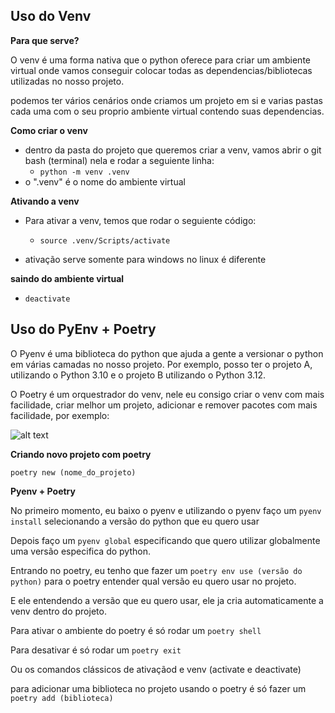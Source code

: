 ## Uso do Venv

**Para que serve?**

O venv é uma forma nativa que o python oferece para criar um ambiente virtual onde vamos conseguir colocar todas as dependencias/bibliotecas utilizadas no nosso projeto. 

podemos ter vários cenários onde criamos um projeto em si e varias pastas cada uma com o seu proprio ambiente virtual contendo suas dependencias.

**Como criar o venv**

- dentro da pasta do projeto que queremos criar a venv, vamos abrir o git bash (terminal) nela e rodar a seguiente linha: 
    - `python -m venv .venv`
- o ".venv" é o nome do ambiente virtual


**Ativando a venv**
- Para ativar a venv, temos que rodar o seguiente código:   
    -  `source .venv/Scripts/activate`

-  ativação serve somente para windows no linux é diferente

**saindo do ambiente virtual**

- `deactivate`


## Uso do PyEnv + Poetry

O Pyenv é uma biblioteca do python que ajuda a gente a versionar o python em várias camadas no nosso projeto. Por exemplo, posso ter o projeto A, utilizando o Python 3.10 e o projeto B utilizando o Python 3.12.

O Poetry é um orquestrador do venv, nele eu consigo criar o venv com mais facilidade, criar melhor um projeto, adicionar e remover pacotes com mais facilidade, por exemplo:

![alt text](image.png)

**Criando novo projeto com poetry**

`poetry new (nome_do_projeto)`

**Pyenv + Poetry**

No primeiro momento, eu baixo o pyenv e utilizando o pyenv faço um `pyenv install` selecionando a versão do python que eu quero usar

Depois faço um `pyenv global` especificando que quero utilizar globalmente uma versão especifica do python.

Entrando no poetry, eu tenho que fazer um `poetry env use (versão do python)` para o poetry entender qual versão eu quero usar no projeto.

E ele entendendo a versão que eu quero usar, ele ja cria automaticamente a venv dentro do projeto.

Para ativar o ambiente do poetry é só rodar um `poetry shell`

Para desativar é só rodar um `poetry exit`

Ou os comandos clássicos de ativaçãod e venv (activate e deactivate)

para adicionar uma biblioteca no projeto usando o poetry é só fazer um `poetry add (biblioteca)` 

